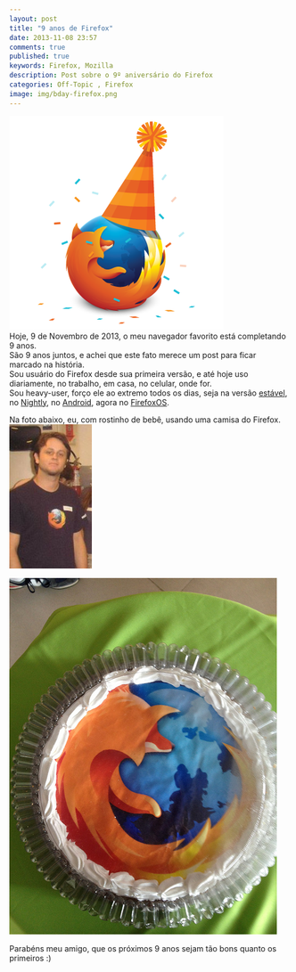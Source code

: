 ```yaml
---
layout: post
title: "9 anos de Firefox"
date: 2013-11-08 23:57
comments: true
published: true
keywords: Firefox, Mozilla
description: Post sobre o 9º aniversário do Firefox
categories: Off-Topic , Firefox
image: img/bday-firefox.png
---
```

![Feliz aniversário Firefox](/img/bday-firefox.png)  
Hoje, 9 de Novembro de 2013, o meu navegador favorito está completando 9 anos.  
São 9 anos juntos, e achei que este fato merece um post para ficar marcado na história.  
Sou usuário do Firefox desde sua primeira versão, e até hoje uso diariamente, no trabalho, em casa, no celular, onde for.  
Sou heavy-user, forço ele ao extremo todos os dias, seja na versão [estável](http://www.mozilla.org/pt-BR/firefox/new/), no [Nightly](http://nightly.mozilla.org/), no [Android](http://www.mozilla.org/pt-PT/mobile/), agora no [FirefoxOS](http://www.mozilla.org/pt-BR/firefox/os/).  

Na foto abaixo, eu, com rostinho de bebê, usando uma camisa do Firefox.  
![Jaydson Firefox](/img/jaydson-firefox.jpg)  

![Firefox Cake](/img/firefox-cake.jpg)  

Parabéns meu amigo, que os próximos 9 anos sejam tão bons quanto os primeiros :)
